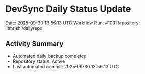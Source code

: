 # DevSync Daily Status Update
Date: 2025-09-30 13:56:13 UTC
Workflow Run: #103
Repository: iitmrishi/dailyrepo

## Activity Summary
- Automated daily backup completed
- Repository status: Active
- Last automated commit: 2025-09-30 13:56:13 UTC
